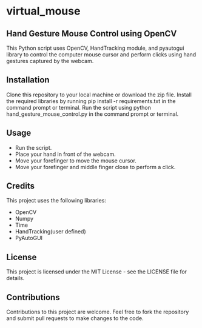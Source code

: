 # virtual_mouse
## Hand Gesture Mouse Control using OpenCV
This Python script uses OpenCV, HandTracking module, and pyautogui library to control the computer mouse cursor and perform clicks using hand gestures captured by the webcam.

## Installation
Clone this repository to your local machine or download the zip file.
Install the required libraries by running pip install -r requirements.txt in the command prompt or terminal.
Run the script using python hand_gesture_mouse_control.py in the command prompt or terminal.
## Usage
- Run the script.
- Place your hand in front of the webcam.
- Move your forefinger to move the mouse cursor.
- Move your forefinger and middle finger close to perform a click.

## Credits
This project uses the following libraries:

- OpenCV
- Numpy
- Time
- HandTracking(user defined)
- PyAutoGUI
## License
This project is licensed under the MIT License - see the LICENSE file for details.

## Contributions
Contributions to this project are welcome. Feel free to fork the repository and submit pull requests to make changes to the code.






